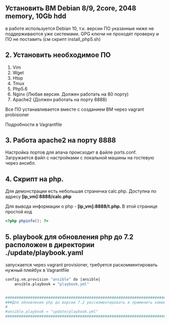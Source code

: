 ## Установить ВМ Debian 8/9, 2core, 2048 memory, 10Gb hdd

в работе используется Debian 10, т.к. версии ПО указанные ниже не поддерживаются уже системами. GPG ключи не проходят проверку и ПО не поставить (см скрипт install_php5.sh)

## 2. Установить необходимое ПО 
1. Vim
2. Wget
3. Htop
4. Tmux
5. Php5.6
6. Nginx (Любая версия. Должен работать на 80 порту)
7. Apache2 (Должен работать на порту 8888)

Все ПО устанавливается вместе с созданием ВМ через vagrant probisioner

Подробности в Vagrantfile

## 3. Работа apache2 на порту 8888
Настройка портов для апача происходит в файле ports.conf. Загружается файл с настройками с локальной машины на гостевую через ансибл. 

## 4. Скрипт на php. 

Для демонстрации есть небольшая страничка calc.php. Доступна по адресу <b>[ip_vm]:8888/calc.php</b>

Для вывода информации о php - <b>[ip_vm]:8888/t.php. </b> В этой странице простой код

```php
<?php phpinfo(); ?>
```
## 5. playbook для обновления php до 7.2 расположен в директории ./update/playbook.yaml

запускается через vagrant provisioner, требуется раcкомментировать нужный плейбук в Vagrantfile

```bash
config.vm.provision "ansible" do |ansible|
    ansible.playbook = "playbook.yml"


################################################################################################
###Для обновления php до версии 7.2 расскоментировать и применить командой vagrant provision####
#                                                                                              #
#ansible.playbook = "update/playbook.yml"
################################################################################################   

```
